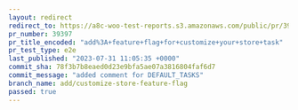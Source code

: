 ```yaml
---
layout: redirect
redirect_to: https://a8c-woo-test-reports.s3.amazonaws.com/public/pr/39397/e2e/index.html
pr_number: 39397
pr_title_encoded: "add%3A+feature+flag+for+customize+your+store+task"
pr_test_type: e2e
last_published: "2023-07-31 11:05:35 +0000"
commit_sha: 78f3b7b8eaed0d23e9bfa5ae07a3816804faf6d7
commit_message: "added comment for DEFAULT_TASKS"
branch_name: add/customize-store-feature-flag
passed: true
---
```

